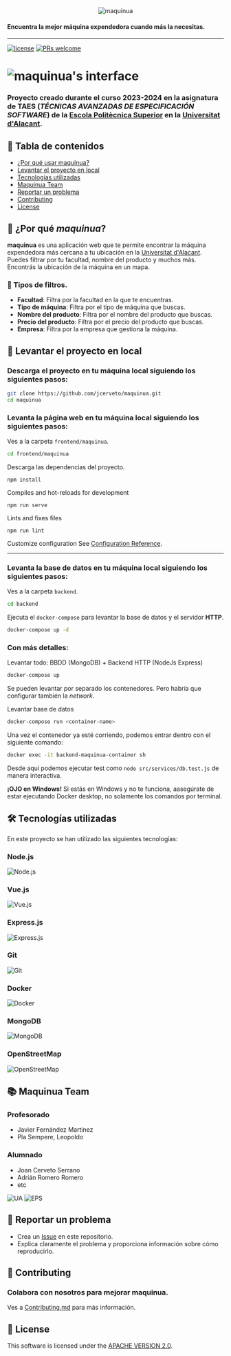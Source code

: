 <div align="center">
  <img src="resources/readme/logo.png" alt="maquinua">
</div>


#### Encuentra la mejor máquina expendedora cuando más la necesitas.
<hr>



[![license](https://img.shields.io/github/license/nhn/tui.editor.svg)](https://github.com/nhn/tui.editor/blob/master/LICENSE) 
[![PRs welcome](https://img.shields.io/badge/PRs-welcome-ff69b4.svg)](https://github.com/nhn/tui.editor/issues?q=is%3Aissue+is%3Aopen+label%3A%22help+wanted%22) 



# ![maquinua's interface](resources/readme/screenshot.png)


### Proyecto creado durante el curso 2023-2024 en la asignatura de **TAES** (*TÉCNICAS AVANZADAS DE ESPECIFICACIÓN SOFTWARE*) de la [Escola Politècnica Superior](https://eps.ua.es/) en la [Universitat d'Alacant](https://www.ua.es/).


## 🚩 Tabla de contenidos

- [¿Por qué usar maquinua?](#why-maquinua)
- [Levantar el proyecto en local](#levantar-el-proyecto-en-local)
- [Tecnologías utilizadas](#tecnologías-utilizadas)
- [Maquinua Team](#maquinua-team)
- [Reportar un problema](#reporting)
- [Contributing](#contributing)
- [License](#license)



<a id="why-maquinua"></a>
## 🤖 ¿Por qué *maquinua*?

**maquinua** es una aplicación web que te permite encontrar la máquina expendedora más cercana a tu ubicación en la [Universitat d'Alacant](https://www.ua.es/). Puedes filtrar por tu facultad, nombre del producto y muchos más. Encontrás la ubicación de la máquina en un mapa.

### 🔎 Tipos de filtros.

- **Facultad**: Filtra por la facultad en la que te encuentras.
- **Tipo de máquina**: Filtra por el tipo de máquina que buscas.
- **Nombre del producto**: Filtra por el nombre del producto que buscas.
- **Precio del producto**: Filtra por el precio del producto que buscas.
- **Empresa**: Filtra por la empresa que gestiona la máquina.



<a id="levantar-el-proyecto-en-local"></a>
## 🚀 Levantar el proyecto en local

### Descarga el proyecto en tu máquina local siguiendo los siguientes pasos:

```sh
git clone https://github.com/jcerveto/maquinua.git
cd maquinua
```


### Levanta la página web en tu máquina local siguiendo los siguientes pasos:

Ves a la carpeta `frontend/maquinua`.
```sh
cd frontend/maquinua
```

Descarga las dependencias del proyecto.
```
npm install
```

Compiles and hot-reloads for development
```
npm run serve
```

Lints and fixes files
```
npm run lint
```

Customize configuration
See [Configuration Reference](https://cli.vuejs.org/config/).

<hr>

### Levanta la base de datos en tu máquina local siguiendo los siguientes pasos:

Ves a la carpeta `backend`.
```sh
cd backend
```

Ejecuta el `docker-compose` para levantar la base de datos y el servidor **HTTP**.
```sh
docker-compose up -d
```

### Con más detalles:
Levantar todo: BBDD (MongoDB) + Backend HTTP (NodeJs Express)
```sh
docker-compose up
```

Se pueden levantar por separado los contenedores. Pero habría que configurar también la *network*. 

Levantar base de datos
```sh
docker-compose run <container-name>
```

Una vez el contenedor ya esté corriendo, podemos entrar dentro con el siguiente comando:
```sh
docker exec -it backend-maquinua-container sh
```
Desde aquí podemos ejecutar test como `node src/services/db.test.js` de manera interactiva.

**¡OJO en Windows!**
Si estás en Windows y no te funciona, aasegúrate de estar ejecutando Docker desktop, no solamente los comandos por terminal. 



<a id="tecnologías-utilizadas"></a>
## 🛠 Tecnologías utilizadas
En este proyecto se han utilizado las siguientes tecnologías:

### Node.js
![Node.js](/resources/readme/node.png)

### Vue.js
![Vue.js](/resources/readme/vue.png)

### Express.js
![Express.js](/resources/readme/express.jpg)

### Git
![Git](/resources/readme/git.png)

### Docker
![Docker](/resources/readme/docker.png)

### MongoDB
![MongoDB](/resources/readme/mongodb.png)

### OpenStreetMap
![OpenStreetMap](/resources/readme/openstreetmap.png)



<a id="maquinua-team"></a>
## 📚 Maquinua Team

### Profesorado
* Javier Fernández Martínez
* Pla Sempere, Leopoldo

### Alumnado
* Joan Cerveto Serrano
* Adrián Romero Romero
* etc

![UA](/resources/readme/logo-ua.jpg)
![EPS](/resources/readme/eps-ua.png)


<a id="reporting"></a>
## 🚨 Reportar un problema

* Crea un [Issue](https://github.com/jcerveto/taes/issues/new) en este repositorio.
* Explica claramente el problema y proporciona información sobre cómo reproducirlo.


<a id="contributing"></a>
## 💬 Contributing

### Colabora con nosotros para mejorar **maquinua**.
Ves a [Contributing.md](CONTRIBUTING.md) para más información.


<a id="license"></a>
## 📜 License

This software is licensed under the [APACHE VERSION 2.0](LICENSE.md).
